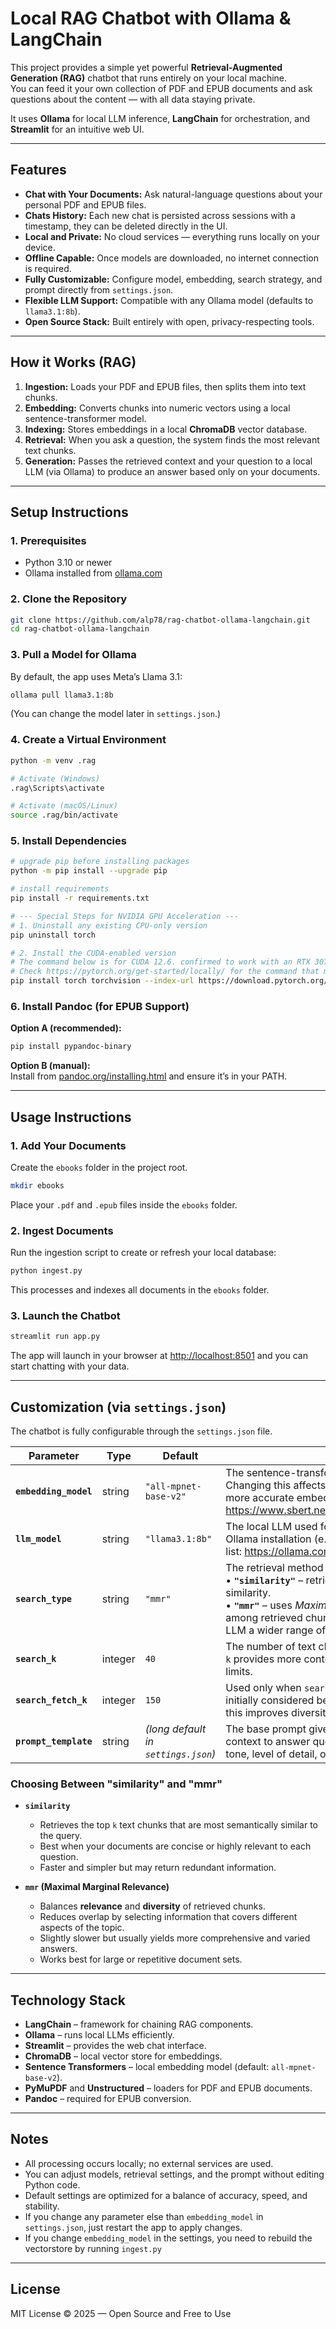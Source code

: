 # Local RAG Chatbot with Ollama & LangChain

This project provides a simple yet powerful **Retrieval-Augmented Generation (RAG)** chatbot that runs entirely on your local machine.  
You can feed it your own collection of PDF and EPUB documents and ask questions about the content — with all data staying private.

It uses **Ollama** for local LLM inference, **LangChain** for orchestration, and **Streamlit** for an intuitive web UI.

---

## Features

- **Chat with Your Documents:** Ask natural-language questions about your personal PDF and EPUB files.
- **Chats History:** Each new chat is persisted across sessions with a timestamp, they can be deleted directly in the UI.
- **Local and Private:** No cloud services — everything runs locally on your device.
- **Offline Capable:** Once models are downloaded, no internet connection is required.
- **Fully Customizable:** Configure model, embedding, search strategy, and prompt directly from `settings.json`.
- **Flexible LLM Support:** Compatible with any Ollama model (defaults to `llama3.1:8b`).
- **Open Source Stack:** Built entirely with open, privacy-respecting tools.

---

## How it Works (RAG)

1. **Ingestion:** Loads your PDF and EPUB files, then splits them into text chunks.
2. **Embedding:** Converts chunks into numeric vectors using a local sentence-transformer model.
3. **Indexing:** Stores embeddings in a local **ChromaDB** vector database.
4. **Retrieval:** When you ask a question, the system finds the most relevant text chunks.
5. **Generation:** Passes the retrieved context and your question to a local LLM (via Ollama) to produce an answer based only on your documents.

---

## Setup Instructions

### 1. Prerequisites

- Python 3.10 or newer
- Ollama installed from [ollama.com](https://ollama.com/)

### 2. Clone the Repository

```bash
git clone https://github.com/alp78/rag-chatbot-ollama-langchain.git
cd rag-chatbot-ollama-langchain
```

### 3. Pull a Model for Ollama

By default, the app uses Meta’s Llama 3.1:

```bash
ollama pull llama3.1:8b
```

(You can change the model later in `settings.json`.)

### 4. Create a Virtual Environment

```bash
python -m venv .rag

# Activate (Windows)
.rag\Scripts\activate

# Activate (macOS/Linux)
source .rag/bin/activate
```

### 5. Install Dependencies

```bash
# upgrade pip before installing packages
python -m pip install --upgrade pip

# install requirements
pip install -r requirements.txt

# --- Special Steps for NVIDIA GPU Acceleration ---
# 1. Uninstall any existing CPU-only version
pip uninstall torch

# 2. Install the CUDA-enabled version
# The command below is for CUDA 12.6. confirmed to work with an RTX 3070 Ti Laptop
# Check https://pytorch.org/get-started/locally/ for the command that matches your system.
pip install torch torchvision --index-url https://download.pytorch.org/whl/cu126
```

### 6. Install Pandoc (for EPUB Support)

**Option A (recommended):**

```bash
pip install pypandoc-binary
```

**Option B (manual):**  
Install from [pandoc.org/installing.html](https://pandoc.org/installing.html) and ensure it’s in your PATH.

---

## Usage Instructions

### 1. Add Your Documents

Create the `ebooks` folder in the project root.

```bash
mkdir ebooks
```


Place your `.pdf` and `.epub` files inside the `ebooks` folder.

### 2. Ingest Documents

Run the ingestion script to create or refresh your local database:

```bash
python ingest.py
```

This processes and indexes all documents in the `ebooks` folder.

### 3. Launch the Chatbot

```bash
streamlit run app.py
```

The app will launch in your browser at [http://localhost:8501](http://localhost:8501) and you can start chatting with your data.

---

## Customization (via `settings.json`)

The chatbot is fully configurable through the `settings.json` file.  

| Parameter | Type | Default | Description |
|------------|------|----------|-------------|
| **`embedding_model`** | string | `"all-mpnet-base-v2"` | The sentence-transformer model used to convert text into embeddings. Changing this affects retrieval quality and speed. Larger models produce more accurate embeddings but use more memory. Check here for the list: https://www.sbert.net/docs/sentence_transformer/pretrained_models.html |
| **`llm_model`** | string | `"llama3.1:8b"` | The local LLM used for generating answers. Must be available in your Ollama installation (e.g., `mistral`, `llama3`, `phi3`, etc.). Check here for the list: https://ollama.com/library |
| **`search_type`** | string | `"mmr"` | The retrieval method used to find relevant text chunks. Supported values:<br>• **`"similarity"`** – retrieves the top `k` most similar chunks based on cosine similarity.<br>• **`"mmr"`** – uses *Maximal Marginal Relevance*, which promotes diversity among retrieved chunks. This often reduces redundancy and gives the LLM a wider range of context. |
| **`search_k`** | integer | `40` | The number of text chunks passed to the LLM as final context. Increasing `k` provides more context but can increase latency or exceed model context limits. |
| **`search_fetch_k`** | integer | `150` | Used only when `search_type` is `"mmr"`. Determines how many chunks are initially considered before selecting the final `k` diverse ones. Increasing this improves diversity but slightly slows retrieval. |
| **`prompt_template`** | string | *(long default in `settings.json`)* | The base prompt given to the LLM that defines how it should use the context to answer questions. You can modify this to change the assistant’s tone, level of detail, or behavior. |

### Choosing Between "similarity" and "mmr"

- **`similarity`**  
  - Retrieves the top `k` text chunks that are most semantically similar to the query.  
  - Best when your documents are concise or highly relevant to each question.  
  - Faster and simpler but may return redundant information.

- **`mmr` (Maximal Marginal Relevance)**  
  - Balances **relevance** and **diversity** of retrieved chunks.  
  - Reduces overlap by selecting information that covers different aspects of the topic.  
  - Slightly slower but usually yields more comprehensive and varied answers.  
  - Works best for large or repetitive document sets.

---

## Technology Stack

- **LangChain** – framework for chaining RAG components.
- **Ollama** – runs local LLMs efficiently.
- **Streamlit** – provides the web chat interface.
- **ChromaDB** – local vector store for embeddings.
- **Sentence Transformers** – local embedding model (default: `all-mpnet-base-v2`).
- **PyMuPDF** and **Unstructured** – loaders for PDF and EPUB documents.
- **Pandoc** – required for EPUB conversion.

---

## Notes

- All processing occurs locally; no external services are used.
- You can adjust models, retrieval settings, and the prompt without editing Python code.
- Default settings are optimized for a balance of accuracy, speed, and stability.
- If you change any parameter else than `embedding_model` in `settings.json`, just restart the app to apply changes.
- If you change `embedding_model` in the settings, you need to rebuild the vectorstore by running `ingest.py`

---

## License

MIT License © 2025 — Open Source and Free to Use
